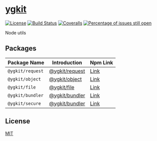 # [ygkit](https://github.com/yugasun/ygkit)

[![License](https://img.shields.io/badge/license-MIT-blue.svg)](https://github.com/yugasun/ygkit/blob/master/LICENSE)
[![Build Status](https://travis-ci.org/yugasun/ygkit.svg?branch=master)](https://travis-ci.org/yugasun/ygkit)
[![Coveralls](https://img.shields.io/coveralls/yugasun/ygkit.svg)](https://coveralls.io/github/yugasun/ygkit)
[![Percentage of issues still open](http://isitmaintained.com/badge/open/yugasun/ygkit.svg)](http://isitmaintained.com/project/yugasun/ygkit 'Percentage of issues still open')

Node utils

## Packages

| Package Name     | Introduction                                   | Npm Link                                             |
| ---------------- | ---------------------------------------------- | ---------------------------------------------------- |
| `@ygkit/request` | [@ygkit/request](./packages/request/README.md) | [Link](https://www.npmjs.com/package/@ygkit/request) |
| `@ygkit/object`  | [@ygkit/object](./packages/object/README.md)   | [Link](https://www.npmjs.com/package/@ygkit/object)  |
| `@ygkit/file`    | [@ygkit/file](./packages/file/README.md)       | [Link](https://www.npmjs.com/package/@ygkit/file)    |
| `@ygkit/bundler` | [@ygkit/bundler](./packages/bundler/README.md) | [Link](https://www.npmjs.com/package/@ygkit/bundler) |
| `@ygkit/secure`  | [@ygkit/bundler](./packages/secure/README.md)  | [Link](https://www.npmjs.com/package/@ygkit/secure)  |

## License

[MIT](./LICENSE)
